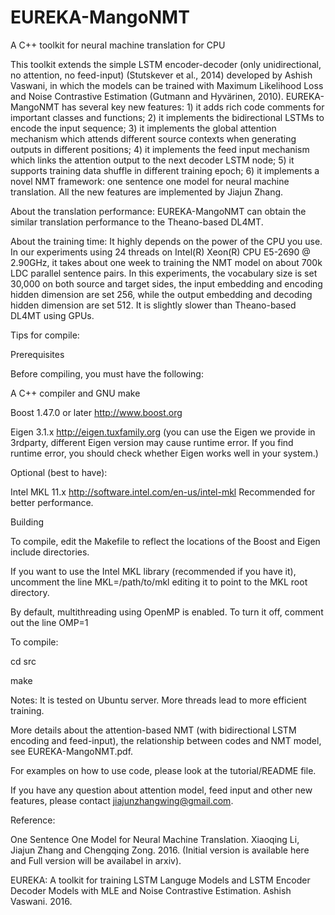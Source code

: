 # EUREKA-MangoNMT
A C++ toolkit for neural machine translation for CPU

This toolkit extends the simple LSTM encoder-decoder (only unidirectional, no attention, no feed-input) (Stutskever et al., 2014) developed by Ashish Vaswani, in which the models can be trained with Maximum Likelihood Loss and Noise Contrastive Estimation (Gutmann and Hyvärinen, 2010). EUREKA-MangoNMT has several key new features: 1) it adds rich code comments for important classes and functions; 2) it implements the bidirectional LSTMs to encode the input sequence; 3) it implements the global attention mechanism which attends different source contexts when generating outputs in different positions; 4) it implements the feed input mechanism which links the attention output to the next decoder LSTM node; 5) it supports training data shuffle in different training epoch; 6) it implements a novel NMT framework: one sentence one model for neural machine translation. All the new features are implemented by Jiajun Zhang.

About the translation performance:
EUREKA-MangoNMT can obtain the similar translation performance to the Theano-based DL4MT.

About the training time:
It highly depends on the power of the CPU you use. In our experiments using 24 threads on Intel(R) Xeon(R) CPU E5-2690 @ 2.90GHz, it takes about one week to training the NMT model on about 700k LDC parallel sentence pairs. In this experiments, the vocabulary size is set 30,000 on both source and target sides, the input embedding and encoding hidden dimension are set 256, while the output embedding and decoding hidden dimension are set 512. It is slightly slower than Theano-based DL4MT using GPUs.


Tips for compile:

Prerequisites

Before compiling, you must have the following:

A C++ compiler and GNU make

Boost 1.47.0 or later http://www.boost.org

Eigen 3.1.x http://eigen.tuxfamily.org (you can use the Eigen we provide in 3rdparty, different Eigen version may cause runtime error. If you find runtime error, you should check whether Eigen works well in your system.)

Optional (best to have):

Intel MKL 11.x http://software.intel.com/en-us/intel-mkl Recommended for better performance.

Building

To compile, edit the Makefile to reflect the locations of the Boost and Eigen include directories.

If you want to use the Intel MKL library (recommended if you have it), uncomment the line MKL=/path/to/mkl editing it to point to the MKL root directory.

By default, multithreading using OpenMP is enabled. To turn it off, comment out the line OMP=1

To compile:

cd src

make

Notes:
It is tested on Ubuntu server. More threads lead to more efficient training.

More details about the attention-based NMT (with bidirectional LSTM encoding and feed-input), the relationship between codes and NMT model, see EUREKA-MangoNMT.pdf.

For examples on how to use code, please look at the tutorial/README file. 

If you have any question about attention model, feed input and other new features, please contact jiajunzhangwing@gmail.com.

Reference:

One Sentence One Model for Neural Machine Translation. Xiaoqing Li, Jiajun Zhang and Chengqing Zong. 2016. (Initial version is available here and Full version will be availabel in arxiv).

EUREKA: A toolkit for training LSTM Languge Models and LSTM Encoder Decoder Models with MLE and Noise Contrastive Estimation. Ashish Vaswani. 2016.
